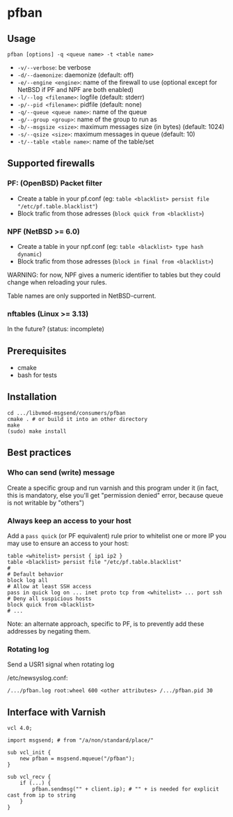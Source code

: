 # pfban

## Usage

`pfban [options] -q <queue name> -t <table name>`

* `-v/--verbose`: be verbose
* `-d/--daemonize`: daemonize (default: off)
* `-e/--engine <engine>`: name of the firewall to use (optional except for NetBSD if PF and NPF are both enabled)
* `-l/--log <filename>`: logfile (default: stderr)
* `-p/--pid <filename>`: pidfile (default: none)
* `-q/--queue <queue name>`: name of the queue
* `-g/--group <group>`: name of the group to run as
* `-b/--msgsize <size>`: maximum messages size (in bytes) (default: 1024)
* `-s/--qsize <size>`: maximum messages in queue (default: 10)
* `-t/--table <table name>`: name of the table/set

## Supported firewalls

### PF: (OpenBSD) Packet filter

* Create a table in your pf.conf (eg: `table <blacklist> persist file "/etc/pf.table.blacklist"`)
* Block trafic from those adresses (`block quick from <blacklist>`)

### NPF (NetBSD >= 6.0)

* Create a table in your npf.conf (eg: `table <blacklist> type hash dynamic`)
* Block trafic from those adresses (`block in final from <blacklist>`)

WARNING: for now, NPF gives a numeric identifier to tables but they could change when reloading your rules.

Table names are only supported in NetBSD-current.

### nftables (Linux >= 3.13)

In the future? (status: incomplete)

## Prerequisites

* cmake
* bash for tests

## Installation

```
cd .../libvmod-msgsend/consumers/pfban
cmake . # or build it into an other directory
make
(sudo) make install
```

## Best practices

### Who can send (write) message

Create a specific group and run varnish and this program under it (in fact, this is mandatory, else you'll get "permission denied" error, because queue is not writable by "others")

### Always keep an access to your host

Add a `pass quick` (or PF equivalent) rule prior to whitelist one or more IP you may use to ensure an access to your host:

```
table <whitelist> persist { ip1 ip2 }
table <blacklist> persist file "/etc/pf.table.blacklist"
#
# Default behavior
block log all
# Allow at least SSH access
pass in quick log on ... inet proto tcp from <whitelist> ... port ssh
# Deny all suspicious hosts
block quick from <blacklist>
# ...
```
Note: an alternate approach, specific to PF, is to prevently add these addresses by negating them.

### Rotating log

Send a USR1 signal when rotating log

/etc/newsyslog.conf:
```
/.../pfban.log root:wheel 600 <other attributes> /.../pfban.pid 30
```

## Interface with Varnish

```
vcl 4.0;

import msgsend; # from "/a/non/standard/place/"

sub vcl_init {
    new pfban = msgsend.mqueue("/pfban");
}

sub vcl_recv {
    if (...) {
        pfban.sendmsg("" + client.ip); # "" + is needed for explicit cast from ip to string
    }
}
```
